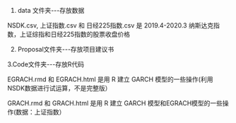 1. data 文件夹---存放数据 

  NSDK.csv, 上证指数.csv 和 日经225指数.csv 是 2019.4-2020.3 纳斯达克指数，上证综指和日经225指数的股票收盘价格

2. Proposal文件夹---存放项目建议书

3.Code文件夹---存放R代码
  
  EGRACH.rmd 和 EGRACH.html 是用 R 建立 GARCH 模型的一些操作(利用NSDK数据进行试运算，不是完整版）
 
  GRACH.rmd 和 GRACH.html 是用 R 建立 GARCH 模型和EGRACH模型的一些操作(数据：上证指数）
   
